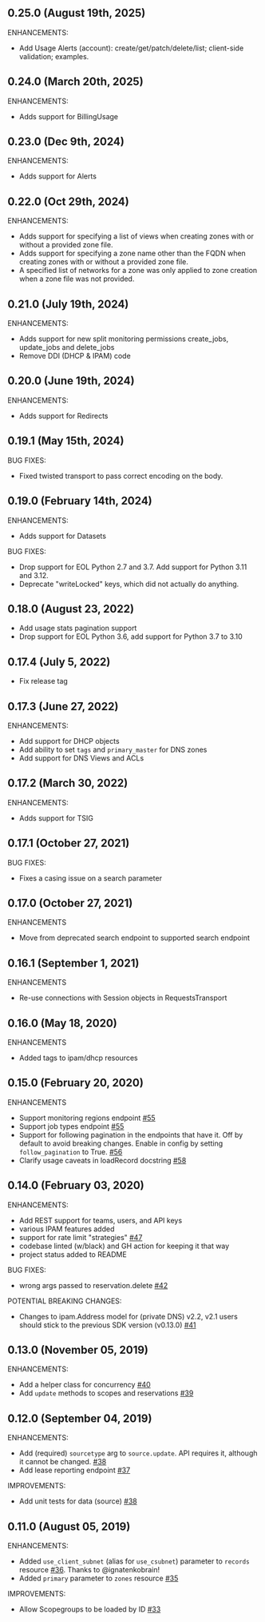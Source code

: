 ## 0.25.0 (August 19th, 2025)

ENHANCEMENTS:
* Add Usage Alerts (account): create/get/patch/delete/list; client-side validation; examples.

## 0.24.0 (March 20th, 2025)

ENHANCEMENTS:
* Adds support for BillingUsage

## 0.23.0 (Dec 9th, 2024)

ENHANCEMENTS:
* Adds support for Alerts

## 0.22.0 (Oct 29th, 2024)

ENHANCEMENTS:
* Adds support for specifying a list of views when creating zones with or without a provided zone file.
* Adds support for specifying a zone name other than the FQDN when creating zones with or without a provided zone file.
* A specified list of networks for a zone was only applied to zone creation when a zone file was not provided. 

## 0.21.0 (July 19th, 2024)

ENHANCEMENTS:
* Adds support for new split monitoring permissions create_jobs, update_jobs and delete_jobs
* Remove DDI (DHCP & IPAM) code

## 0.20.0 (June 19th, 2024)

ENHANCEMENTS:
* Adds support for Redirects

## 0.19.1 (May 15th, 2024)

BUG FIXES:
* Fixed twisted transport to pass correct encoding on the body.

## 0.19.0 (February 14th, 2024)

ENHANCEMENTS:
* Adds support for Datasets

BUG FIXES:
* Drop support for EOL Python 2.7 and 3.7. Add support for Python 3.11
  and 3.12.
* Deprecate "writeLocked" keys, which did not actually do anything.

## 0.18.0 (August 23, 2022)
* Add usage stats pagination support
* Drop support for EOL Python 3.6, add support for Python 3.7 to 3.10

## 0.17.4 (July 5, 2022)
* Fix release tag

## 0.17.3 (June 27, 2022)
ENHANCEMENTS:
* Add support for DHCP objects
* Add ability to set `tags` and `primary_master` for DNS zones
* Add support for DNS Views and ACLs

## 0.17.2 (March 30, 2022)
ENHANCEMENTS:
* Adds support for TSIG

## 0.17.1 (October 27, 2021)
BUG FIXES:
* Fixes a casing issue on a search parameter

## 0.17.0 (October 27, 2021)
ENHANCEMENTS
* Move from deprecated search endpoint to supported search endpoint

## 0.16.1 (September 1, 2021)

ENHANCEMENTS
* Re-use connections with Session objects in RequestsTransport

## 0.16.0 (May 18, 2020)

ENHANCEMENTS
* Added tags to ipam/dhcp resources

## 0.15.0 (February 20, 2020)

ENHANCEMENTS

* Support monitoring regions endpoint [#55](https://github.com/ns1/ns1-python/pull/55)
* Support job types endpoint [#55](https://github.com/ns1/ns1-python/pull/55)
* Support for following pagination in the endpoints that have it. Off by
  default to avoid breaking changes. Enable in config by setting
  `follow_pagination` to True. [#56](https://github.com/ns1/ns1-python/pull/56)
* Clarify usage caveats in loadRecord docstring [#58](https://github.com/ns1/ns1-python/pull/58)

## 0.14.0 (February 03, 2020)

ENHANCEMENTS:

* Add REST support for teams, users, and API keys
* various IPAM features added
* support for rate limit "strategies" [#47](https://github.com/ns1/ns1-python/pull/47)
* codebase linted (w/black) and GH action for keeping it that way
* project status added to README

BUG FIXES:

* wrong args passed to reservation.delete [#42](https://github.com/ns1/ns1-python/pull/42)

POTENTIAL BREAKING CHANGES:

* Changes to ipam.Address model for (private DNS) v2.2, v2.1 users should stick
  to the previous SDK version (v0.13.0) [#41](https://github.com/ns1/ns1-python/pull/41)

## 0.13.0 (November 05, 2019)

ENHANCEMENTS:

* Add a helper class for concurrency [#40](https://github.com/ns1/ns1-python/pull/40)
* Add `update` methods to scopes and reservations [#39](https://github.com/ns1/ns1-python/pull/39)

## 0.12.0 (September 04, 2019)

ENHANCEMENTS:

* Add (required) `sourcetype` arg to `source.update`. API requires it, although it cannot be changed. [#38](https://github.com/ns1/ns1-python/pull/38)
* Add lease reporting endpoint [#37](https://github.com/ns1-python/pull/37)

IMPROVEMENTS:

* Add unit tests for data (source) [#38](https://github.com/ns1-python/pull/38)

## 0.11.0 (August 05, 2019)

ENHANCEMENTS:

* Added `use_client_subnet` (alias for `use_csubnet`) parameter to `records` resource [#36](https://github.com/ns1/ns1-python/pull/36).  Thanks to @ignatenkobrain!
* Added `primary` parameter to `zones` resource [#35](https://github.com/ns1/ns1-python/pull/35)

IMPROVEMENTS:

* Allow Scopegroups to be loaded by ID [#33](https://github.com/ns1/ns1-python/pull/33)
